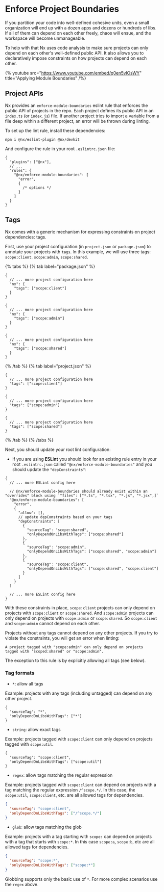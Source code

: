# Enforce Project Boundaries

If you partition your code into well-defined cohesive units, even a small organization will end up with a dozen apps and dozens or hundreds of libs. If all of them can depend on each other freely, chaos will ensue, and the workspace will become unmanageable.

To help with that Nx uses code analysis to make sure projects can only depend on each other's well-defined public API. It also allows you to declaratively impose constraints on how projects can depend on each other.

{% youtube
src="https://www.youtube.com/embed/q0en5vlOsWY"
title="Applying Module Boundaries"
/%}

## Project APIs

Nx provides an `enforce-module-boundaries` eslint rule that enforces the public API of projects in the repo. Each project defines its public API in an `index.ts` (or `index.js`) file. If another project tries to import a variable from a file deep within a different project, an error will be thrown during linting.

To set up the lint rule, install these dependencies:

```shell
npm i @nx/eslint-plugin @nx/devkit
```

And configure the rule in your root `.eslintrc.json` file:

```jsonc {% fileName=".eslintrc.json" %}
{
  "plugins": ["@nx"],
  // ...
  "rules": {
    "@nx/enforce-module-boundaries": [
      "error",
      {
        /* options */
      }
    ]
  }
}
```

## Tags

Nx comes with a generic mechanism for expressing constraints on project dependencies: tags.

First, use your project configuration (in `project.json` or `package.json`) to annotate your projects with `tags`. In this example, we will use three tags: `scope:client`. `scope:admin`, `scope:shared`.

{% tabs %}
{% tab label="package.json" %}

```jsonc {% fileName="client/package.json" %}
{
  // ... more project configuration here
  "nx": {
    "tags": ["scope:client"]
  }
}
```

```jsonc {% fileName="admin/package.json" %}
{
  // ... more project configuration here
  "nx": {
    "tags": ["scope:admin"]
  }
}
```

```jsonc {% fileName="utils/package.json" %}
{
  // ... more project configuration here
  "nx": {
    "tags": ["scope:shared"]
  }
}
```

{% /tab %}
{% tab label="project.json" %}

```jsonc {% fileName="client/project.json" %}
{
  // ... more project configuration here
  "tags": ["scope:client"]
}
```

```jsonc {% fileName="admin/project.json" %}
{
  // ... more project configuration here
  "tags": ["scope:admin"]
}
```

```jsonc {% fileName="utils/project.json" %}
{
  // ... more project configuration here
  "tags": ["scope:shared"]
}
```

{% /tab %}
{% /tabs %}

Next, you should update your root lint configuration:

- If you are using **ESLint** you should look for an existing rule entry in your root `.eslintrc.json` called `"@nx/enforce-module-boundaries"` and you should update the `"depConstraints"`:

```jsonc {% fileName=".eslintrc.json" %}
{
  // ... more ESLint config here

  // @nx/enforce-module-boundaries should already exist within an "overrides" block using `"files": ["*.ts", "*.tsx", "*.js", "*.jsx",]`
  "@nx/enforce-module-boundaries": [
    "error",
    {
      "allow": [],
      // update depConstraints based on your tags
      "depConstraints": [
        {
          "sourceTag": "scope:shared",
          "onlyDependOnLibsWithTags": ["scope:shared"]
        },
        {
          "sourceTag": "scope:admin",
          "onlyDependOnLibsWithTags": ["scope:shared", "scope:admin"]
        },
        {
          "sourceTag": "scope:client",
          "onlyDependOnLibsWithTags": ["scope:shared", "scope:client"]
        }
      ]
    }
  ]

  // ... more ESLint config here
}
```

With these constraints in place, `scope:client` projects can only depend on projects with `scope:client` or `scope:shared`. And `scope:admin` projects can only depend on projects with `scope:admin` or `scope:shared`. So `scope:client` and `scope:admin` cannot depend on each other.

Projects without any tags cannot depend on any other projects. If you try to violate the constraints, you will get an error when linting:

```shell
A project tagged with "scope:admin" can only depend on projects
tagged with "scoped:shared" or "scope:admin".
```

The exception to this rule is by explicitly allowing all tags (see below).

### Tag formats

- `*`: allow all tags

Example: projects with any tags (including untagged) can depend on any other project.

```jsonc
{
  "sourceTag": "*",
  "onlyDependOnLibsWithTags": ["*"]
}
```

- `string`: allow exact tags

Example: projects tagged with `scope:client` can only depend on projects tagged with `scope:util`.

```jsonc
{
  "sourceTag": "scope:client",
  "onlyDependOnLibsWithTags": ["scope:util"]
}
```

- `regex`: allow tags matching the regular expression

Example: projects tagged with `scope:client` can depend on projects with a tag matching the regular expression `/^scope.*/`. In this case, the `scope:util`, `scope:client`, etc. are all allowed tags for dependencies.

```json
{
  "sourceTag": "scope:client",
  "onlyDependOnLibsWithTags": ["/^scope.*/"]
}
```

- `glob`: allow tags matching the glob

Example: projects with a tag starting with `scope:` can depend on projects with a tag that starts with `scope:*`. In this case `scope:a`, `scope:b`, etc are all allowed tags for dependencies.

```json
{
  "sourceTag": "scope:*",
  "onlyDependOnLibsWithTags": ["scope:*"]
}
```

Globbing supports only the basic use of `*`. For more complex scenarios use the `regex` above.
